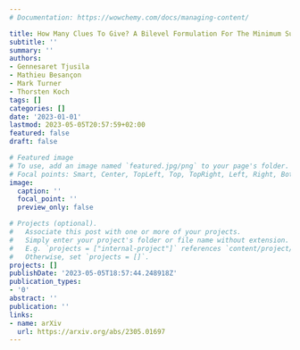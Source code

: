 ```yaml
---
# Documentation: https://wowchemy.com/docs/managing-content/

title: How Many Clues To Give? A Bilevel Formulation For The Minimum Sudoku Clue Problem
subtitle: ''
summary: ''
authors:
- Gennesaret Tjusila
- Mathieu Besançon
- Mark Turner
- Thorsten Koch
tags: []
categories: []
date: '2023-01-01'
lastmod: 2023-05-05T20:57:59+02:00
featured: false
draft: false

# Featured image
# To use, add an image named `featured.jpg/png` to your page's folder.
# Focal points: Smart, Center, TopLeft, Top, TopRight, Left, Right, BottomLeft, Bottom, BottomRight.
image:
  caption: ''
  focal_point: ''
  preview_only: false

# Projects (optional).
#   Associate this post with one or more of your projects.
#   Simply enter your project's folder or file name without extension.
#   E.g. `projects = ["internal-project"]` references `content/project/deep-learning/index.md`.
#   Otherwise, set `projects = []`.
projects: []
publishDate: '2023-05-05T18:57:44.248918Z'
publication_types:
- '0'
abstract: ''
publication: ''
links:
- name: arXiv
  url: https://arxiv.org/abs/2305.01697
---
```

